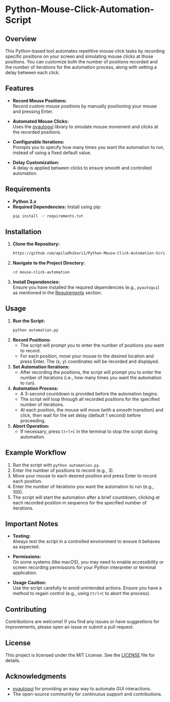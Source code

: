 # Python-Mouse-Click-Automation-Script

## Overview

This Python-based tool automates repetitive mouse click tasks by recording specific positions on your screen and simulating mouse clicks at those positions. You can customize both the number of positions recorded and the number of iterations for the automation process, along with setting a delay between each click.

## Features

- **Record Mouse Positions:**  
  Record custom mouse positions by manually positioning your mouse and pressing Enter.

- **Automated Mouse Clicks:**  
  Uses the [pyautogui](https://pypi.org/project/pyautogui/) library to simulate mouse movement and clicks at the recorded positions.

- **Configurable Iterations:**  
  Prompts you to specify how many times you want the automation to run, instead of using a fixed default value.

- **Delay Customization:**  
  A delay is applied between clicks to ensure smooth and controlled automation.

## Requirements

- **Python 3.x**
- **Required Dependencies:**
  Install using pip:
  ```bash
  pip install -r requirements.txt
  ```

## Installation

1. **Clone the Repository:**
   ```bash
   https://github.com/apiladhikari1/Python-Mouse-Click-Automation-Script.git
   ```
2. **Navigate to the Project Directory:**
   ```bash
   cd mouse-click-automation
   ```
3. **Install Dependencies:**  
   Ensure you have installed the required dependencies (e.g., `pyautogui`) as mentioned in the [Requirements](#requirements) section.

## Usage

1. **Run the Script:**
   ```bash
   python automation.py
   ```
2. **Record Positions:**  
   - The script will prompt you to enter the number of positions you want to record.
   - For each position, move your mouse to the desired location and press Enter. The (x, y) coordinates will be recorded and displayed.
3. **Set Automation Iterations:**  
   - After recording the positions, the script will prompt you to enter the number of iterations (i.e., how many times you want the automation to run).
4. **Automation Process:**  
   - A 3-second countdown is provided before the automation begins.
   - The script will loop through all recorded positions for the specified number of iterations.
   - At each position, the mouse will move (with a smooth transition) and click, then wait for the set delay (default 1 second) before proceeding.
5. **Abort Operation:**  
   - If necessary, press `Ctrl+C` in the terminal to stop the script during automation.

## Example Workflow

1. Run the script with `python automation.py`.
2. Enter the number of positions to record (e.g., 3).
3. Move your mouse to each desired position and press Enter to record each position.
4. Enter the number of iterations you want the automation to run (e.g., 100).
5. The script will start the automation after a brief countdown, clicking at each recorded position in sequence for the specified number of iterations.

## Important Notes

- **Testing:**  
  Always test the script in a controlled environment to ensure it behaves as expected.

- **Permissions:**  
  On some systems (like macOS), you may need to enable accessibility or screen recording permissions for your Python interpreter or terminal application.

- **Usage Caution:**  
  Use the script carefully to avoid unintended actions. Ensure you have a method to regain control (e.g., using `Ctrl+C` to abort the process).

## Contributing

Contributions are welcome! If you find any issues or have suggestions for improvements, please open an issue or submit a pull request.

## License

This project is licensed under the MIT License. See the [LICENSE](LICENSE) file for details.

## Acknowledgments

- [pyautogui](https://pypi.org/project/pyautogui/) for providing an easy way to automate GUI interactions.
- The open-source community for continuous support and contributions.

